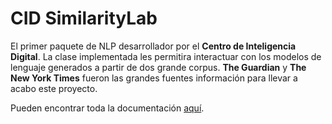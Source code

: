 # CID SimilarityLab

El primer paquete de NLP desarrollador por el **Centro de Inteligencia Digital**. La clase implementada les permitira interactuar con los modelos de lenguaje generados a partir de dos grande corpus. **The Guardian** y **The New York Times** fueron las grandes fuentes información para llevar a acabo este proyecto.

Pueden encontrar toda la documentación [aquí](https://cid-docs.readthedocs.io).
